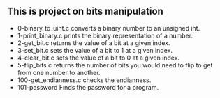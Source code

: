 ## This is project on bits manipulation
* 0-binary_to_uint.c converts a binary number to an unsigned int.
* 1-print_binary.c prints the binary representation of a number.
* 2-get_bit.c returns the value of a bit at a given index.
* 3-set_bit.c sets the value of a bit to 1 at a given index.
* 4-clear_bit.c sets the value of a bit to 0 at a given index.
* 5-flip_bits.c returns the number of bits you would need to flip to get from one number to another.
* 100-get_endianness.c checks the endianness.
* 101-password Finds the password for a program.
